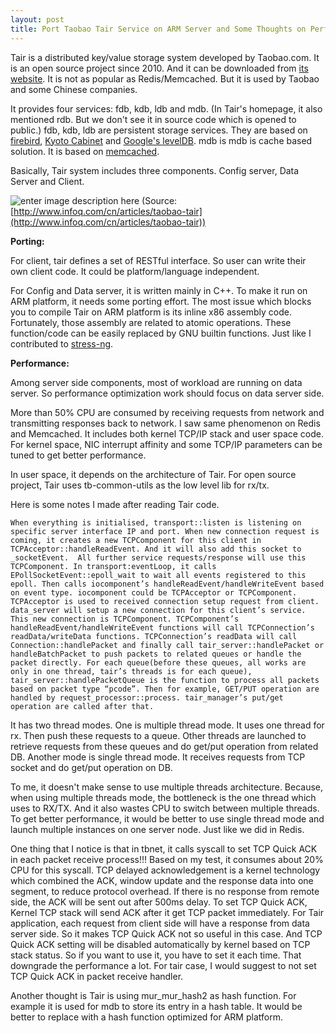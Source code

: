 ```yaml
---
layout: post
title: Port Taobao Tair Service on ARM Server and Some Thoughts on Performance
---
```


Tair is a distributed key/value storage system developed by Taobao.com. It is an open source project since 2010. And it can be downloaded from [its website](http://tair.taobao.org/). It is not as popular as Redis/Memcached. But it is used by Taobao and some Chinese companies. 

It provides four services: fdb, kdb, ldb and mdb. (In Tair's homepage, it also mentioned rdb. But we don't see it in source code which is opened to public.) fdb, kdb, ldb are persistent storage services. They are based on [firebird](http://firebirdsql.org/), [Kyoto Cabinet](http://fallabs.com/kyotocabinet/) and [Google's levelDB](https://github.com/google/leveldb). mdb is mdb is cache based solution. It is based on [memcached](https://memcached.org/). 

Basically, Tair system includes three components. Config server, Data Server and Client. 

![enter image description here](http://cdn1.infoqstatic.com/statics_s2_20161122-0331/resource/articles/taobao-tair/zh/resources/image1.JPG)
(Source: [http://www.infoq.com/cn/articles/taobao-tair](http://www.infoq.com/cn/articles/taobao-tair))

**Porting:**

For client, tair defines a set of RESTful interface. So user can write their own client code. It could be platform/language independent.

For Config and Data server, it is written mainly in C++. To make it run on ARM platform, it needs some porting effort. The most issue which blocks you to compile Tair on ARM platform is its inline x86 assembly code. Fortunately, those assembly are related to atomic operations. These function/code can be easily replaced by GNU builtin functions. Just like I contributed to [stress-ng](http://kernel.ubuntu.com/~cking/stress-ng/). 

**Performance:**

Among server side components, most of workload are running on data server. So performance optimization work should focus on data server side. 

More than 50% CPU are consumed by receiving requests from network and transmitting responses back to network. I saw same phenomenon on Redis and Memcached. It includes both kernel TCP/IP stack and user space code. For kernel space, NIC interrupt affinity and some TCP/IP parameters can be tuned to get better performance. 

In user space, it depends on the architecture of Tair. For open source project, Tair uses tb-common-utils as the low level lib for rx/tx.  

Here is some notes I made after reading Tair code.

    When everything is initialised, transport::listen is listening on specific server interface IP and port. When new connection request is coming, it creates a new TCPComponent for this client in TCPAcceptor::handleReadEvent. And it will also add this socket to _socketEvent.  All further service requests/response will use this TCPComponent. In transport:eventLoop, it calls EPollSocketEvent::epoll_wait to wait all events registered to this epoll. Then calls iocomponent’s handleReadEvent/handleWriteEvent based on event type. iocomponent could be TCPAcceptor or TCPComponent. TCPAcceptor is used to received connection setup request from client. data_server will setup a new connection for this client’s service. This new connection is TCPComponent. TCPComponent’s handleReadEvent/handleWriteEvent functions will call TCPConnection’s readData/writeData functions. TCPConnection’s readData will call Connection::handlePacket and finally call tair_server::handlePacket or handleBatchPacket to push packets to related queues or handle the packet directly. For each queue(before these queues, all works are only in one thread, tair’s threads is for each queue), tair_server::handlePacketQueue is the function to process all packets based on packet type “pcode”. Then for example, GET/PUT operation are handled by request_processor::process. tair_manager’s put/get operation are called after that. 

It has two thread modes. One is multiple thread mode. It uses one thread for rx. Then push these requests to a queue. Other threads are launched to retrieve requests from these queues and do get/put operation from related DB. Another mode is single thread mode. It receives requests from TCP socket and do get/put operation on DB.  

To me, it doesn't make sense to use multiple threads architecture. Because, when using multiple threads mode, the bottleneck is the one thread which uses to RX/TX. And it also wastes CPU to switch between multiple threads. To get better performance, it would be better to use single thread mode and launch multiple instances on one server node. Just like we did in Redis.

One thing that I notice is that in tbnet, it calls syscall to set TCP Quick ACK in each packet receive process!!! Based on my test, it consumes about 20% CPU for this syscall. TCP delayed acknowledgement is a kernel technology which combined the ACK, window update and the response data into one segment, to reduce protocol overhead. If there is no response from remote side, the ACK will be sent out after 500ms delay. To set TCP Quick ACK, Kernel TCP stack will send ACK after it get TCP packet immediately. For Tair application, each request from client side will have a response from data server side. So it makes TCP Quick ACK not so useful in this case. And TCP Quick ACK setting will be disabled automatically by kernel based on TCP stack status. So if you want to use it, you have to set it each time. That downgrade the performance a lot. For tair case, I would suggest to not set TCP Quick ACK in packet receive handler.

Another thought is Tair is using mur_mur_hash2 as hash function. For example it is used for mdb to store its entry in a hash table. It would be better to replace with a hash function optimized for ARM platform. 

